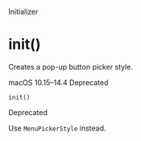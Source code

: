Initializer

# init()

Creates a pop-up button picker style.

macOS 10.15–14.4  Deprecated

    
    
    init()

Deprecated

Use `MenuPickerStyle` instead.

